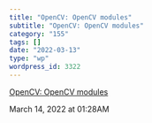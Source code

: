 ```yaml
---
title: "OpenCV: OpenCV modules"
subtitle: "OpenCV: OpenCV modules"
category: "155"
tags: []
date: "2022-03-13"
type: "wp"
wordpress_id: 3322
---
```

[ OpenCV: OpenCV modules](https://docs.opencv.org/4.x/)
 
March 14, 2022 at 01:28AM